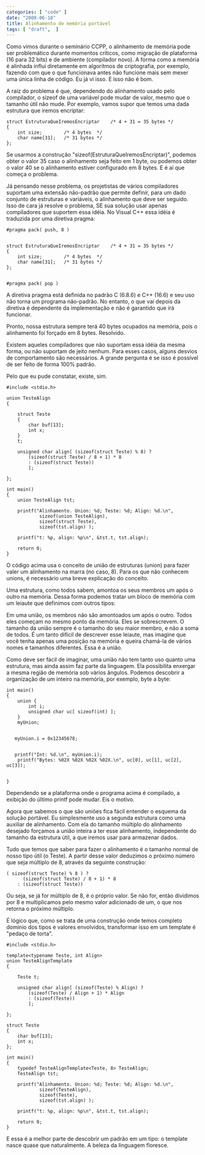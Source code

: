```yaml
---
categories: [ "code" ]
date: "2008-06-18"
title: Alinhamento de memória portável
tags: [ "draft",  ]
---
```

Como vimos durante o seminário CCPP, o alinhamento de memória pode ser problemático durante momentos críticos, como migração de plataforma (16 para 32 bits) e de ambiente (compilador novo). A forma como a memória é alinhada influi diretamente em algoritmos de criptografia, por exemplo, fazendo com que o que funcionava antes não funcione mais sem mexer uma única linha de código. Eu já vi isso. E isso não é bom.

A raiz do problema é que, dependendo do alinhamento usado pelo compilador, o sizeof de uma variável pode mudar de valor, mesmo que o tamanho útil não mude. Por exemplo, vamos supor que temos uma dada estrutura que iremos encriptar:

    
    struct EstruturaQueIremosEncriptar    /* 4 + 31 = 35 bytes */
    {
        int size;        /* 4 bytes  */
        char name[31];   /* 31 bytes */
    };

Se usarmos a construção "sizeof(EstruturaQueIremosEncriptar)", podemos obter o valor 35 caso o alinhamento seja feito em 1 byte, ou podemos obter o valor 40 se o alinhamento estiver configurado em 8 bytes. E é aí que começa o problema.


Já pensando nesse problema, os projetistas de vários compiladores suportam uma extensão não-padrão que permite definir, para um dado conjunto de estruturas e variáveis, o alinhamento que deve ser seguido. Isso de cara já resolve o problema, SE sua solução usar apenas compiladores que suportem essa idéia. No Visual C++ essa idéia é traduzida por uma diretiva pragma:

    
    #pragma pack( push, 8 )

    
    struct EstruturaQueIremosEncriptar    /* 4 + 31 = 35 bytes */
    {
        int size;        /* 4 bytes  */
        char name[31];   /* 31 bytes */
    };

    
    #pragma pack( pop )

A diretiva pragma está definida no padrão C (6.8.6) e C++ (16.6) e seu uso não torna um programa não-padrão. No entanto, o que vai depois da diretiva é dependente da implementação e não é garantido que irá funcionar.

Pronto, nossa estrutura sempre terá 40 bytes ocupados na memória, pois o alinhamento foi forçado em 8 bytes. Resolvido.


Existem aqueles compiladores que não suportam essa idéia da mesma forma, ou não suportam de jeito nenhum. Para esses casos, alguns desvios de comportamento são necessários. A grande pergunta é se isso é possível de ser feito de forma 100% padrão.

Pelo que eu pude constatar, existe, sim.

    #include <stdio.h>
    
    union TesteAlign
    {
    
    	struct Teste
    	{
    		char buf[13];
    		int x;
    	}
    	t;
    
    	unsigned char align[ (sizeof(struct Teste) % 8) ?
    		(sizeof(struct Teste) / 8 + 1) * 8
    		: (sizeof(struct Teste))
    		];
    
    };
    
    int main()
    {
    	union TesteAlign tst;
    
    	printf("Alinhamento. Union: %d; Teste: %d; Align: %d.\n",
    			sizeof(union TesteAlign), 
    			sizeof(struct Teste), 
    			sizeof(tst.align) );
    
    	printf("t: %p, align: %p\n", &tst.t, tst.align);
    
    	return 0;
    }
    
     
    

O código acima usa o conceito de união de estruturas (union) para fazer valer um alinhamento na marra (no caso, 8). Para os que não conhecem unions, é necessário uma breve explicação do conceito.


Uma estrutura, como todos sabem, amontoa os seus membros um após o outro na memória. Dessa forma podemos tratar um bloco de memória com um leiaute que definimos com outros tipos:


Em uma união, os membros não são amontoados um após o outro. Todos eles começam no mesmo ponto da memória. Eles se sobrescrevem. O tamanho da união sempre é o tamanho do seu maior membro, e não a soma de todos. É um tanto difícil de descrever esse leiaute, mas imagine que você tenha apenas uma posição na memória e queira chamá-la de vários nomes e tamanhos diferentes. Essa é a união.


Como deve ser fácil de imaginar, uma união não tem tanto uso quanto uma estrutura, mas ainda assim faz parte da linguagem. Ela possibilita enxergar a mesma região de memória sob vários ângulos. Podemos descobrir a organização de um inteiro na memória, por exemplo, byte a byte:

    
    int main()
    {
        union {
            int i;
            unsigned char uc[ sizeof(int) ];
        }
        myUnion;

    
       myUnion.i = 0x12345678;

    
       printf("Int: %d.\n", myUnion.i);
        printf("Bytes: %02X %02X %02X %02X.\n", uc[0], uc[1], uc[2], uc[3]);

    
    }

Dependendo se a plataforma onde o programa acima é compilado, a exibição do último printf pode mudar. Eis o motivo.


Agora que sabemos o que são uniões fica fácil entender o esquema da solução portável. Eu simplesmente uso a segunda estrutura como uma auxiliar de alinhamento. Com ela do tamanho múltiplo do alinhamento desejado forçamos a união inteira a ter esse alinhamento, independente do tamanho da estrutura útil, a que iremos usar para armazenar dados.


Tudo que temos que saber para fazer o alinhamento é o tamanho normal de nosso tipo útil (o Teste). A partir desse valor deduzimos o próximo número que seja múltiplo de 8, através da seguinte construção:

    
    ( sizeof(struct Teste) % 8 ) ?
          (sizeof(struct Teste) / 8 + 1) * 8
        : (sizeof(struct Teste))

Ou seja, se já for múltiplo de 8, é o próprio valor. Se não for, então dividimos por 8 e multiplicamos pelo mesmo valor adicionado de um, o que nos retorna o próximo múltiplo.


É lógico que, como se trata de uma construção onde temos completo domínio dos tipos e valores envolvidos, transformar isso em um template é "pedaço de torta".

    #include <stdio.h>
    
    template<typename Teste, int Align>
    union TesteAlignTemplate
    {
    
    	Teste t;
    
    	unsigned char align[ (sizeof(Teste) % Align) ?
    		(sizeof(Teste) / Align + 1) * Align
    		: (sizeof(Teste))
    		];
    
    };
    
    struct Teste
    {
    	char buf[13];
    	int x;
    };
    
    int main()
    {
    	typedef TesteAlignTemplate<Teste, 8> TesteAlign;
    	TesteAlign tst;
    
    	printf("Alinhamento. Union: %d; Teste: %d; Align: %d.\n",
    			sizeof(TesteAlign), 
    			sizeof(Teste), 
    			sizeof(tst.align) );
    
    	printf("t: %p, align: %p\n", &tst.t, tst.align);
    
    	return 0;
    }
    
     
    

E essa é a melhor parte de descobrir um padrão em um tipo: o template nasce quase que naturalmente. A beleza da linguagem floresce.
